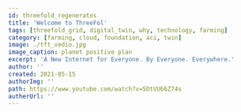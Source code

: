 ```yaml
---
id: threefold_regenerates
title: 'Welcome to ThreeFol'
tags: [threefold_grid, digital_twin, why, technology, farming]
category: [farming, cloud, foundation, aci, twin]
image: ./tft_vedio.jpg
image_caption: planet positive plan
excerpt: 'A New Internet for Everyone. By Everyone. Everywhere.'
author: ''
created: 2021-05-15
authorImg: ''
path: https://www.youtube.com/watch?v=5DtVU66Z74s
autherUrl: ''
---
```

